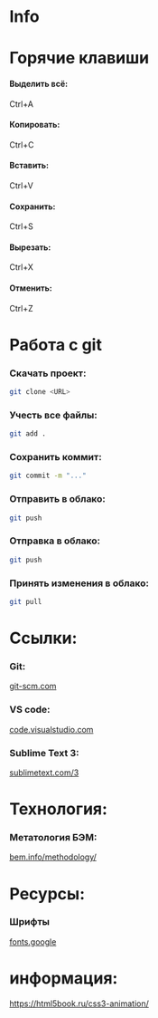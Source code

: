 # Info
# Горячие клавиши
#### Выделить всё:
Ctrl+A
#### Копировать:
Ctrl+C
#### Вставить:
Ctrl+V
#### Сохранить:
Ctrl+S
#### Вырезать:
Ctrl+X
#### Отменить:
Ctrl+Z

# Работа с git
### Скачать проект:
``` bash
git clone <URL>
```
### Учесть все файлы:
``` bash
git add .
```
### Сохранить коммит:
``` bash
git commit -m "..."
```
### Отправить в облако:
``` bash
git push
```

### Отправка в облако:
``` bash
git push
```
### Принять изменения в облако:
``` bash
git pull
```

# Ссылки:
### Git:
[git-scm.com](https://git-scm.com/)
### VS code:
[code.visualstudio.com](https://code.visualstudio.com/)
### Sublime Text 3:
[sublimetext.com/3](https://www.sublimetext.com/3)

# Технология:
### Метатология БЭМ:
[bem.info/methodology/](https://ru.bem.info/methodology/)

# Ресурсы:
### Шрифты
[fonts.google](https://fonts.google.com/)

# информация:
https://html5book.ru/css3-animation/

